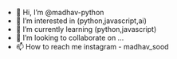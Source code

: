 - 👋 Hi, I’m @madhav-python
- 👀 I’m interested in (python,javascript,ai)
- 🌱 I’m currently learning (python,javascript)
- 💞️ I’m looking to collaborate on ...
- 📫 How to reach me  instagram - madhav_sood

<!---
madhav-python/madhav-python is a ✨ special ✨ repository because its `README.md` (this file) appears on your GitHub profile.
You can click the Preview link to take a look at your changes.
--->
